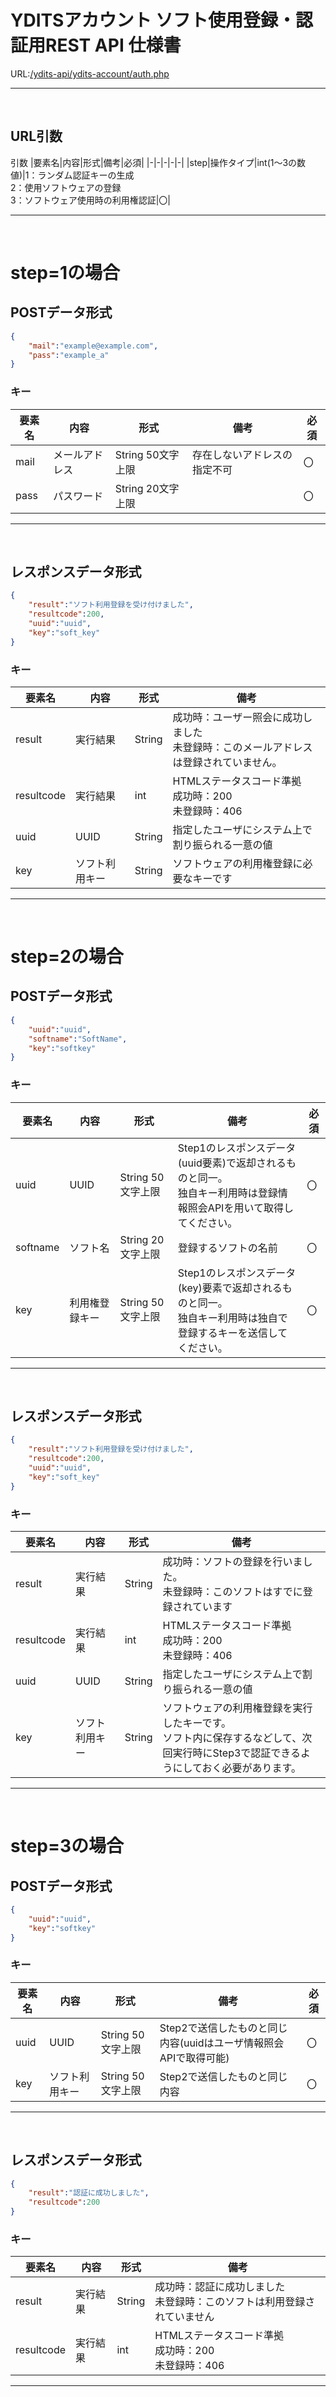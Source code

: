 # YDITSアカウント ソフト使用登録・認証用REST API 仕様書
URL:[/ydits-api/ydits-account/auth.php](https://api.schnetworks.net/ydits-api/ydits-account/auth.php)
** **
<br>

## **URL引数**
引数
|要素名|内容|形式|備考|必須|
|-|-|-|-|-|
|step|操作タイプ|int(1～3の数値)|1：ランダム認証キーの生成<br>2：使用ソフトウェアの登録<br>3：ソフトウェア使用時の利用権認証|〇|
** **
<br>

# step=1の場合
## **POSTデータ形式**
```json
{
    "mail":"example@example.com", 
    "pass":"example_a"
}
```
### **キー**

|要素名|内容|形式|備考|必須|
|-|-|-|-|-|
|mail|メールアドレス|String 50文字上限|存在しないアドレスの指定不可|〇|
|pass|パスワード|String 20文字上限||〇|
** **
<br>

## **レスポンスデータ形式**
```json
{
    "result":"ソフト利用登録を受け付けました",
    "resultcode":200,
    "uuid":"uuid",
    "key":"soft_key"
}
```
### **キー**
|要素名|内容|形式|備考|
|-|-|-|-|
|result|実行結果|String|成功時：ユーザー照会に成功しました<br>未登録時：このメールアドレスは登録されていません。|
|resultcode|実行結果|int|HTMLステータスコード準拠<br>成功時：200<br>未登録時：406|
|uuid|UUID|String|指定したユーザにシステム上で割り振られる一意の値|
|key|ソフト利用キー|String|ソフトウェアの利用権登録に必要なキーです|

** **
<br>

# step=2の場合
## **POSTデータ形式**
```json
{
    "uuid":"uuid", 
    "softname":"SoftName",
    "key":"softkey"
}
```
### **キー**

|要素名|内容|形式|備考|必須|
|-|-|-|-|-|
|uuid|UUID|String 50文字上限|Step1のレスポンスデータ(uuid要素)で返却されるものと同一。<br/>独自キー利用時は登録情報照会APIを用いて取得してください。|〇|
|softname|ソフト名|String 20文字上限|登録するソフトの名前|〇|
|key|利用権登録キー|String 50文字上限|Step1のレスポンスデータ(key)要素で返却されるものと同一。<br/>独自キー利用時は独自で登録するキーを送信してください。|〇|
** **
<br>

## **レスポンスデータ形式**
```json
{
    "result":"ソフト利用登録を受け付けました",
    "resultcode":200,
    "uuid":"uuid",
    "key":"soft_key"
}
```
### **キー**
|要素名|内容|形式|備考|
|-|-|-|-|
|result|実行結果|String|成功時：ソフトの登録を行いました。<br>未登録時：このソフトはすでに登録されています|
|resultcode|実行結果|int|HTMLステータスコード準拠<br>成功時：200<br>未登録時：406|
|uuid|UUID|String|指定したユーザにシステム上で割り振られる一意の値|
|key|ソフト利用キー|String|ソフトウェアの利用権登録を実行したキーです。<br/>ソフト内に保存するなどして、次回実行時にStep3で認証できるようにしておく必要があります。|

** **
<br>

# step=3の場合
## **POSTデータ形式**
```json
{
    "uuid":"uuid", 
    "key":"softkey"
}
```
### **キー**

|要素名|内容|形式|備考|必須|
|-|-|-|-|-|
|uuid|UUID|String 50文字上限|Step2で送信したものと同じ内容(uuidはユーザ情報照会APIで取得可能)|〇|
|key|ソフト利用キー|String 50文字上限|Step2で送信したものと同じ内容|〇|
** **
<br>

## **レスポンスデータ形式**
```json
{
    "result":"認証に成功しました",
    "resultcode":200
}
```
### **キー**
|要素名|内容|形式|備考|
|-|-|-|-|
|result|実行結果|String|成功時：認証に成功しました<br>未登録時：このソフトは利用登録されていません|
|resultcode|実行結果|int|HTMLステータスコード準拠<br>成功時：200<br>未登録時：406|

** **